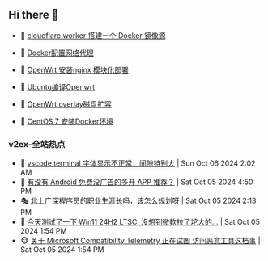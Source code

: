 ## Hi there 👋

<!--
**dkyg666/dkyg666** is a ✨ _special_ ✨ repository because its `README.md` (this file) appears on your GitHub profile.

Here are some ideas to get you started:

- 🔭 I’m currently working on ...
- 🌱 I’m currently learning ...
- 👯 I’m looking to collaborate on ...
- 🤔 I’m looking for help with ...
- 💬 Ask me about ...
- 📫 How to reach me: ...
- 😄 Pronouns: ...
- ⚡ Fun fact: ...
-->

<!-- BLOG-POST-LIST:START -->
- 🦩 [cloudflare worker 搭建一个 Docker 镜像源](http://blog.1996099.xyz/archives/cloudflare-worker-da-jian-yi-ge-docker-jing-xiang-zhan) 

- 🚦 [Docker配置网络代理](http://blog.1996099.xyz/archives/dockerpei-zhi-wang-luo-dai-li) 

- 🫶 [OpenWrt 安装nginx 模块化部署](http://blog.1996099.xyz/archives/openwrt-an-zhuang-nginx-mo-kuai-hua-bu-shu) 

- 🦄 [Ubuntu编译Openwrt](http://blog.1996099.xyz/archives/ubuntuzi-bian-yi-openwrt) 

- 🐻 [OpenWrt overlay磁盘扩容](http://blog.1996099.xyz/archives/openwrt-overlay) 

- 🤖 [CentOS 7 安装Docker环境](http://blog.1996099.xyz/archives/centos-docker) 
<!-- BLOG-POST-LIST:END -->

### v2ex-全站热点
<!-- v2ex:START -->
- 🥸 [vscode terminal 字体显示不正常，间隙特别大](https://www.v2ex.com/t/1077848#reply5) | Sun Oct 06 2024 2:02 AM
- 🤗 [有没有 Android 免费没广告的多开 APP 推荐？](https://www.v2ex.com/t/1077824#reply2) | Sat Oct 05 2024 4:50 PM
- 🎭 [北上广深程序员的职业生涯长吗，该怎么规划呀](https://www.v2ex.com/t/1077811#reply3) | Sat Oct 05 2024 2:13 PM
- 🥷 [今天測試了一下 Win11 24H2 LTSC, 沒想到微軟拉了坨大的...](https://www.v2ex.com/t/1077807#reply8) | Sat Oct 05 2024 1:54 PM
- 🐵 [关于 Microsoft Compatibility Telemetry 正在试图 访问恶意工具这档事](https://www.v2ex.com/t/1077806#reply3) | Sat Oct 05 2024 1:54 PM<!-- v2ex:END -->

